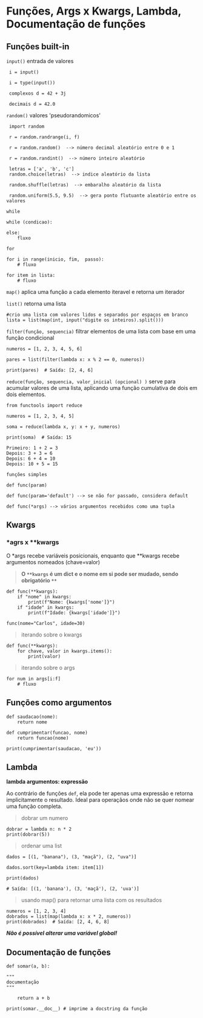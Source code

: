 # Funções, Args x Kwargs, Lambda, Documentação de funções


## Funções built-in

`input()` entrada de valores

```
 i = input()

 i = type(input())

 complexos d = 42 + 3j

 decimais d = 42.0
```

`random()` valores 'pseudorandomicos'

```
 import random

 r = random.randrange(i, f) 
 
 r = random.random()  --> número decimal aleatório entre 0 e 1

 r = random.randint()  --> número inteiro aleatório

 letras = ['a', 'b', 'c']
 random.choice(letras)  --> indice aleatório da lista

 random.shuffle(letras)  --> embaralho aleatório da lista

 random.uniform(5.5, 9.5)  --> gera ponto flutuante aleatório entre os valores

```

`while`

```
while (condicao):

else:
    fluxo
```

`for`

```
for i in range(inicio, fim,  passo):
    # fluxo

for item in lista:
    # fluxo

```

`map()` aplica uma função a cada elemento iteravel e retorna um iterador

`list()` retorna uma lista

```
#crio uma lista com valores lidos e separados por espaços em branco
lista = list(map(int, input("digite os inteiros).split()))
```

`filter(função, sequencia)`  filtrar elementos de uma lista com base em uma função condicional

```
numeros = [1, 2, 3, 4, 5, 6]

pares = list(filter(lambda x: x % 2 == 0, numeros))

print(pares)  # Saída: [2, 4, 6]
```

`reduce(função, sequencia, valor_inicial (opcional) )`  serve para acumular valores de uma lista, aplicando uma função cumulativa de dois em dois elementos.

```
from functools import reduce

numeros = [1, 2, 3, 4, 5]

soma = reduce(lambda x, y: x + y, numeros)

print(soma)  # Saída: 15

Primeiro: 1 + 2 = 3 
Depois: 3 + 3 = 6
Depois: 6 + 4 = 10
Depois: 10 + 5 = 15

```


`funções simples`

```
def func(param)

def func(param='default') --> se não for passado, considera default  

def func(*args) --> vários argumentos recebidos como uma tupla

```


## Kwargs

### *agrs x **kwargs

O *args recebe variáveis posicionais, enquanto que **kwargs recebe argumentos nomeados (chave=valor) 

> **O `**kwargs` é um dict e o nome em si pode ser mudado, sendo obrigatório `**`**


```
def func(**kwargs):
    if "nome" in kwargs:
        print(f"Nome: {kwargs['nome']}")
    if "idade" in kwargs:
        print(f"Idade: {kwargs['idade']}")

func(nome="Carlos", idade=30)
```

>iterando sobre o kwargs

```
def func(**kwargs):
    for chave, valor in kwargs.items():
        print(valor)
```

>iterando sobre o args

```
for num in args[i:f]
    # fluxo
```

## Funções como argumentos

```
def saudacao(nome):
    return nome

def cumprimentar(funcao, nome)
    return funcao(nome)

print(cumprimentar(saudacao, 'eu'))
```

## Lambda

**lambda argumentos: expressão**


Ao contrário de funções `def`, ela pode ter apenas uma expressão e retorna implicitamente o resultado. Ideal para operaçãos onde não se quer nomear uma função completa.

> dobrar um numero

```
dobrar = lambda n: n * 2
print(dobrar(5))
```

> ordenar uma list

```
dados = [(1, "banana"), (3, "maçã"), (2, "uva")]

dados.sort(key=lambda item: item[1]) 

print(dados)

# Saída: [(1, 'banana'), (3, 'maçã'), (2, 'uva')]
```


> usando map() para retornar uma lista com os resultados

```
numeros = [1, 2, 3, 4]
dobrados = list(map(lambda x: x * 2, numeros))
print(dobrados)  # Saída: [2, 4, 6, 8]
```
***Não é possível alterar uma variável global!***


## Documentação de funções

```
def somar(a, b):

"""
documentação
"""

    return a + b

print(somar.__doc__) # imprime a docstring da função
```